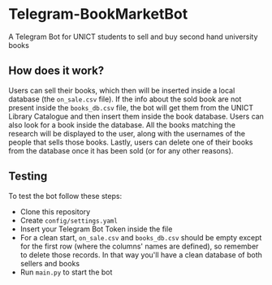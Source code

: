 # Telegram-BookMarketBot
A Telegram Bot for UNICT students to sell and buy second hand university books

## How does it work?
Users can sell their books, which then will be inserted inside a local database (the `on_sale.csv` file). If the info about the sold book are not present inside the `books_db.csv` file, the bot will get them from the UNICT Library Catalogue and then insert them inside the book database. 
Users can also look for a book inside the database. All the books matching the research will be displayed to the user, along with the usernames of the people that sells those books.
Lastly, users can delete one of their books from the database once it has been sold (or for any other reasons).

## Testing
To test the bot follow these steps:
- Clone this repository
- Create `config/settings.yaml`
- Insert your Telegram Bot Token inside the file
- For a clean start, `on_sale.csv` and `books_db.csv` should be empty except for the first row (where the columns' names are defined), so remember to delete those records. In that way you'll have a clean database of both sellers and books
- Run `main.py` to start the bot
